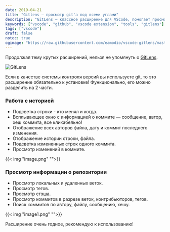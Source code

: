 ```yaml
---
date: 2019-04-21
title: "Gitlens — просмотр git'a под всеми углами"
description: "GitLens — классное расширение для VSCode, помогает просматривать историю и репозиторий."
keywords: ["vscode", "github", "vscode extension", "tools", "gitlens"]
tags: ["vscode"]
draft: false
notoc: true
ogimage: "https://raw.githubusercontent.com/eamodio/vscode-gitlens/master/images/docs/gitlens-logo.png"
---
```


Продолжая тему крутых расширений, нельзя не упомянуть о [GitLens](https://marketplace.visualstudio.com/items?itemName=eamodio.gitlens).

<!--more-->

![GitLens](https://raw.githubusercontent.com/eamodio/vscode-gitlens/master/images/docs/gitlens-logo.png)

Если в качестве системы контроля версий вы используете git, то это расширение обязательно к установке! Функционально, его можно разделить на 2 части.

### Работа с историей

* Подсветка строки - кто менял и когда.
* Всплывающее окно с информацией о коммите — сообщение, автор, хеш коммита, все кликабельно!
* Отображение всех авторов файла, дату и коммит последнего изменения.
* Отображение истории строки, файла.
* Подсветка измененных строк одного коммита.
* Просмотр изменений в коммите.

{{< img "image.png" "">}}

### Просмотр информации о репозитории

* Просмотр локальных и удаленных веток.
* Просмотр тегов.
* Просмотр стэша.
* Просмотр коммитов в разрезе веток, контрибьюторов, тегов.
* Поиск коммитов по автору, файлу, сообщению, хешу.


{{< img "image1.png" "">}}

Расширение очень годное, рекомендую к использованию!